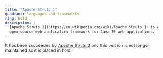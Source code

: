 ```yaml
---
title: "Apache Struts 1"
quadrant: languages-and-frameworks
ring: hold
description: |
  [Apache Struts 1](https://en.wikipedia.org/wiki/Apache_Struts_1) is an
  open-source web-application framework for Java EE web applications.
---
```


It has been succeeded by [Apache Struts 2](https://struts.apache.org) and this
version is not longer maintained so it is placed in hold.
